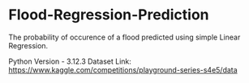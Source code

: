 ﻿# Flood-Regression-Prediction

The probability of occurence of a flood predicted using simple Linear Regression.

Python Version - 3.12.3
Dataset Link: https://www.kaggle.com/competitions/playground-series-s4e5/data

